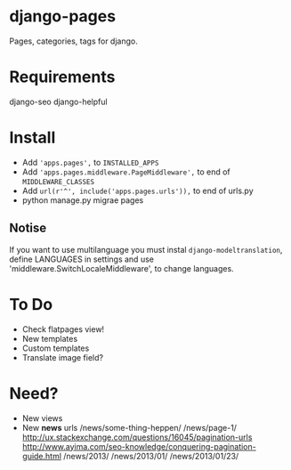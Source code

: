 # django-pages
Pages, categories, tags for django.

# Requirements
django-seo
django-helpful

# Install
* Add ```'apps.pages',``` to ```INSTALLED_APPS ```
* Add ```'apps.pages.middleware.PageMiddleware',``` to end of ```MIDDLEWARE_CLASSES```
* Add ```url(r'^', include('apps.pages.urls')),``` to end of urls.py 
* python manage.py migrae pages

## Notise
If you want to use multilanguage you must instal ```django-modeltranslation```, define LANGUAGES in settings and use 'middleware.SwitchLocaleMiddleware', to change languages.

# To Do
* Check flatpages view!
* New templates
* Custom templates
* Translate image field?

# Need?
* New views
* New **news** urls
	/news/some-thing-heppen/
	/news/page-1/
		http://ux.stackexchange.com/questions/16045/pagination-urls
		http://www.ayima.com/seo-knowledge/conquering-pagination-guide.html
	/news/2013/
	/news/2013/01/
	/news/2013/01/23/
